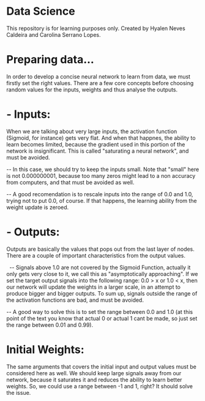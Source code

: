 # Data Science

This repository is for learning purposes only. Created by Hyalen Neves Caldeira and Carolina Serrano Lopes. 

# Preparing data...

In order to develop a concise neural network to learn from data, we must firstly set the right values. There are a few core concepts before choosing random values for the inputs, weights and thus analyse the outputs.

# - Inputs:
When we are talking about very large inputs, the activation function (Sigmoid, for instance) gets very flat. And when that happnes, the ability to learn becomes limited, because the gradient used in this portion of the network is insignificant. This is called "saturating a neural network", and must be avoided. 
   
   -- In this case, we should try to keep the inputs small. Note that "small" here is not 0.000000001, because too many zeros might lead         to a non accuracy from computers, and that must be avoided as well.
   
   -- A good recomendation is to rescale inputs into the range of 0.0 and 1.0, trying not to put 0.0, of course. If that happens, the           learning ability from the weight update is zeroed.
   
# - Outputs:
Outputs are basically the values that pops out from the last layer of nodes. There are a couple of important characteristics from the output values.

   -- Signals above 1.0 are not covered by the Sigmoid Function, actually it only gets very close to it, we call this as "asymptotically         approaching". If we set the target output signals into the following range: 0.0 > x or 1.0 < x, then our network will update the           weights in a larger scale, in an attempt to produce bigger and bigger outputs. To sum up, signals outside the range of the                 activation functions are bad, and must be avoided.
   
   -- A good way to solve this is to set the range between 0.0 and 1.0 (at this point of the text you know that actual 0 or actual 1 cant       be made, so just set the range between 0.01 and 0.99).

# Initial Weights:
The same arguments that covers the initial input and output values must be considered here as well. We should keep large signals away from our network, because it saturates it and reduces the ability to learn better weights. So, we could use a range between -1 and 1, right? It should solve the issue.

